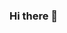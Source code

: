 ### Hi there 👋

<!--
**junaidhashim6/junaidhashim6** is a ✨ _special_ ✨ repository because its `README.md` (this file) appears on your GitHub profile.

Here are some ideas to get you started:

- 🔭 I’m currently working on Nextjs
- 🌱 I’m currently learning Backend with Nodejs
- 👯 I’m looking to collaborate on any front end project
- 💬 Ask me anything about javascript 
- 📫 How to reach me: junaidhashim6@gmail.com
-->
